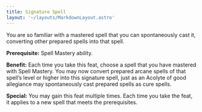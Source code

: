```yaml
---
title: Signature Spell
layout: '~/layouts/MarkdownLayout.astro'
---
```

You are so familiar with a mastered spell that you can spontaneously cast it,
converting other prepared spells into that spell.

**Prerequisite:** Spell Mastery ability.

**Benefit:** Each time you take this feat, choose a spell that you have
mastered with Spell Mastery. You may now convert prepared arcane spells of
that spell’s level or higher into this signature spell, just as an Acolyte of
good allegiance may spontaneously cast prepared spells as cure spells.

**Special:** You may gain this feat multiple times. Each time you take the
feat, it applies to a new spell that meets the prerequisites.


